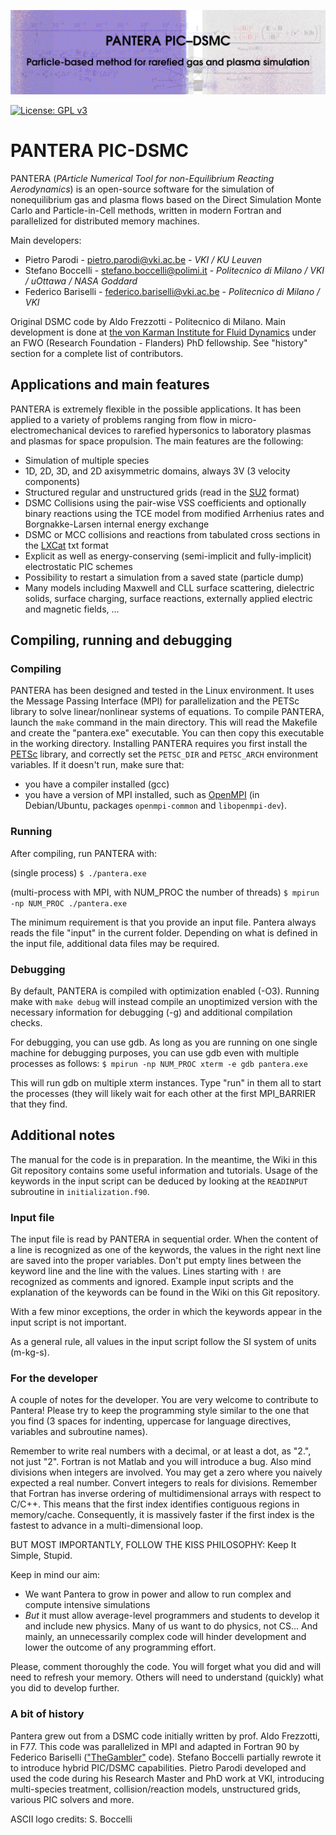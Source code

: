 ![logo](logo.png)

[![License: GPL v3](https://img.shields.io/badge/License-GPLv3-blue.svg)](https://www.gnu.org/licenses/gpl-3.0)

# PANTERA PIC-DSMC

PANTERA (*PArticle Numerical Tool for non-Equilibrium Reacting Aerodynamics*) is an open-source software for the simulation of nonequilibrium gas and plasma flows based on the Direct Simulation Monte Carlo and Particle-in-Cell methods, written in modern Fortran and parallelized for distributed memory machines.

Main developers:
* Pietro Parodi - pietro.parodi@vki.ac.be - *VKI / KU Leuven*
* Stefano Boccelli - stefano.boccelli@polimi.it   - *Politecnico di Milano / VKI / uOttawa / NASA Goddard*
* Federico Bariselli - federico.bariselli@vki.ac.be - *Politecnico di Milano / VKI*

Original DSMC code by Aldo Frezzotti - Politecnico di Milano. Main development is done at [the von Karman Institute for Fluid Dynamics](https://www.vki.ac.be/) under an FWO (Research Foundation - Flanders) PhD fellowship. See "history" section for a complete list of contributors.

## Applications and main features

PANTERA is extremely flexible in the possible applications. It has been applied to a variety of problems ranging from flow in micro-electromechanical devices to rarefied hypersonics to laboratory plasmas and plasmas for space propulsion. The main features are the following:

* Simulation of multiple species
* 1D, 2D, 3D, and 2D axisymmetric domains, always 3V (3 velocity components)
* Structured regular and unstructured grids (read in the [SU2](https://su2code.github.io/docs/Mesh-File/) format)
* DSMC Collisions using the pair-wise VSS coefficients and optionally binary reactions using the TCE model from modified Arrhenius rates and Borgnakke-Larsen internal energy exchange
* DSMC or MCC collisions and reactions from tabulated cross sections in the [LXCat](https://us.lxcat.net/home/) txt format
* Explicit as well as energy-conserving (semi-implicit and fully-implicit) electrostatic PIC schemes
* Possibility to restart a simulation from a saved state (particle dump)
* Many models including Maxwell and CLL surface scattering, dielectric solids, surface charging, surface reactions, externally applied electric and magnetic fields, ...

## Compiling, running and debugging

### Compiling

PANTERA has been designed and tested in the Linux environment. It uses the Message Passing Interface (MPI) for parallelization and the PETSc library to solve linear/nonlinear systems of equations.
To compile PANTERA, launch the `make` command in the main directory.
This will read the Makefile and create the "pantera.exe" executable. You can then copy this executable in the working directory.
Installing PANTERA requires you first install the [PETSc](https://petsc.org/release/) library, and correctly set the `PETSC_DIR` and `PETSC_ARCH` environment variables.
If it doesn't run, make sure that:
* you have a compiler installed (gcc)
* you have a version of MPI installed, such as [OpenMPI](https://www.open-mpi.org/) (in Debian/Ubuntu, packages `openmpi-common` and `libopenmpi-dev`).

### Running

After compiling, run PANTERA with:

(single process)
`$ ./pantera.exe`

(multi-process with MPI, with NUM_PROC the number of threads)
`$ mpirun -np NUM_PROC ./pantera.exe`

The minimum requirement is that you provide an input file. Pantera always reads the file "input" in the current folder.
Depending on what is defined in the input file, additional data files may be required.

### Debugging

By default, PANTERA is compiled with optimization enabled (-O3). Running make with `make debug` will instead compile an unoptimized version with the necessary information for debugging (-g) and additional compilation checks.

For debugging, you can use gdb. As long as you are running on one single machine for debugging purposes, you can use gdb even with multiple processes as follows:
`$ mpirun -np NUM_PROC xterm -e gdb pantera.exe`

This will run gdb on multiple xterm instances. Type "run" in them all to start the processes (they will likely wait for each other at the first MPI_BARRIER that they find.

## Additional notes

The manual for the code is in preparation. In the meantime, the Wiki in this Git repository contains some useful information and tutorials. Usage of the keywords in the input script can be deduced by looking at the `READINPUT` subroutine in `initialization.f90`.

### Input file

The input file is read by PANTERA in sequential order. When the content of a line is recognized as one of the keywords, the values in the right next line are saved into the proper variables. Don't put empty lines between the keyword line and the line with the values. Lines starting with `!` are recognized as comments and ignored. Example input scripts and the explanation of the keywords can be found in the Wiki on this Git repository.

With a few minor exceptions, the order in which the keywords appear in the input script is not important.

As a general rule, all values in the input script follow the SI system of units (m-kg-s).


### For the developer

A couple of notes for the developer.
You are very welcome to contribute to Pantera! Please try to keep the programming style similar to the one that you find (3 spaces for indenting, uppercase for language directives, variables and subroutine names).

Remember to write real numbers with a decimal, or at least a dot, as "2.", not just "2". Fortran is not Matlab and you will introduce a bug. Also mind divisions when integers are involved. You may get a zero where you naively expected a real number. Convert integers to reals for divisions. Remember that Fortran has inverse ordering of multidimensional arrays with respect to C/C++. This means that the first index identifies contiguous regions in memory/cache. Consequently, it is massively faster if the first index is the fastest to advance in a multi-dimensional loop.

BUT MOST IMPORTANTLY, FOLLOW THE KISS PHILOSOPHY: Keep It Simple, Stupid.

Keep in mind our aim:
* We want Pantera to grow in power and allow to run complex and compute intensive simulations
* *But* it must allow average-level programmers and students to develop it and include new physics. Many of us want to do physics, not CS... And mainly, an unnecessarily complex code will hinder development and lower the outcome of any programming effort.

Please, comment thoroughly the code. You will forget what you did and will need to refresh your memory. Others will need to understand (quickly) what you did to develop further.

### A bit of history

Pantera grew out from a DSMC code initially written by prof. Aldo Frezzotti, in F77. This code was parallelized in MPI and adapted in Fortran 90 by Federico Bariselli (["TheGambler"](https://www.politesi.polimi.it/handle/10589/177659) code).
Stefano Boccelli partially rewrote it to introduce hybrid PIC/DSMC capabilities.
Pietro Parodi developed and used the code during his Research Master and PhD work at VKI, introducing multi-species treatment, collision/reaction models, unstructured grids, various PIC solvers and more.

ASCII logo credits: S. Boccelli
